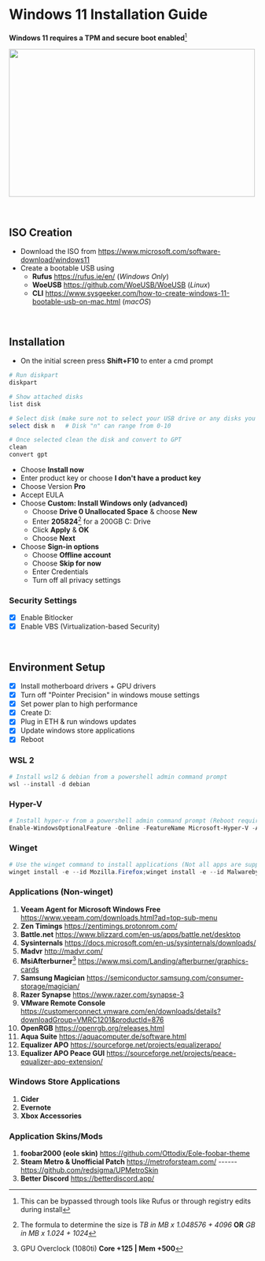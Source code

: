 # **Windows 11 Installation Guide**

**Windows 11 requires a TPM and secure boot enabled**[^1]

<img src="https://i.pcmag.com/imagery/reviews/00xBy0JjVybodfIwWxeGCkZ-1.fit_scale.size_760x427.v1628697239.png" width="500" height="300">


&nbsp;

## **ISO Creation**

* Download the ISO from https://www.microsoft.com/software-download/windows11
* Create a bootable USB using 
  * **Rufus** https://rufus.ie/en/ (*Windows Only*)
  * **WoeUSB** https://github.com/WoeUSB/WoeUSB (*Linux*)
  * **CLI** https://www.sysgeeker.com/how-to-create-windows-11-bootable-usb-on-mac.html (*macOS*)

&nbsp;

## **Installation**
* On the initial screen press **Shift+F10** to enter a cmd prompt
```ps1
# Run diskpart
diskpart

# Show attached disks
list disk

# Select disk (make sure not to select your USB drive or any disks you are using for other data)
select disk n   # Disk "n" can range from 0-10

# Once selected clean the disk and convert to GPT
clean
convert gpt
```

* Choose **Install now**
* Enter product key or choose **I don't have a product key**
* Choose Version **Pro**
* Accept EULA
* Choose **Custom: Install Windows only (advanced)**
  * Choose **Drive 0 Unallocated Space** & choose **New**
  * Enter **205824**[^2] for a 200GB C: Drive
  * Click **Apply** & **OK**
  * Choose **Next**
* Choose **Sign-in options**
  * Choose **Offline account**
  * Choose **Skip for now**
  * Enter Credentials
  * Turn off all privacy settings

### Security Settings
  - [x] Enable Bitlocker
  - [x] Enable VBS (Virtualization-based Security)

&nbsp;

## Environment Setup

- [x] Install motherboard drivers + GPU drivers
- [x] Turn off "Pointer Precision" in windows mouse settings
- [x] Set power plan to high performance
- [x] Create D: 
- [x] Plug in ETH & run windows updates
- [x] Update windows store applications
- [x] Reboot

### WSL 2
```ps1
# Install wsl2 & debian from a powershell admin command prompt
wsl --install -d debian
```

### Hyper-V
```ps1
# Install hyper-v from a powershell admin command prompt (Reboot required)
Enable-WindowsOptionalFeature -Online -FeatureName Microsoft-Hyper-V -All
```

### Winget
```ps1
# Use the winget command to install applications (Not all apps are supported yet)
winget install -e --id Mozilla.Firefox;winget install -e --id Malwarebytes.Malwarebytes;winget install -e --id AMD.RyzenMaster;winget install -e --id CPUID.CPU-Z;winget install -e --id TechPowerUp.GPU-Z;winget install -e --id FinalWire.AIDA64.Extreme;winget install -e --id REALiX.HWiNFO;winget install -e --id Valve.Steam;winget install -e --id ElectronicArts.EADesktop;winget install -e --id Ubisoft.Connect;winget install -e --id Playnite.Playnite;winget install -e --id PrivateInternetAccess.PrivateInternetAccess;winget install -e --id Discord.Discord;winget install -e --id DuongDieuPhap.ImageGlass;winget install -e --id clsid2.mpc-hc;winget install -e --id RevoUninstaller.RevoUninstaller;winget install -e --id WiresharkFoundation.Wireshark;winget install -e --id PeterPawlowski.foobar2000;winget install -e --id 7zip.7zip.Alpha.exe;winget install -e --id Notepad++.Notepad++;winget install -e --id Microsoft.VisualStudioCode;winget install -e --id Microsoft.PowerToys;winget install -e --id WinSCP.WinSCP;winget install -e --id Adobe.Acrobat.Reader.64-bit;winget install -e --id qBittorrent.qBittorrent;winget install -e --id JAMSoftware.TreeSize.Free;winget install -e --id CrystalDewWorld.CrystalDiskMark;winget install -e --id GorillaDevs.GDLauncher
```
### Applications (Non-winget)
1. **Veeam Agent for Microsoft Windows Free** https://www.veeam.com/downloads.html?ad=top-sub-menu
1. **Zen Timings** https://zentimings.protonrom.com/
1. **Battle.net** https://www.blizzard.com/en-us/apps/battle.net/desktop
1. **Sysinternals** https://docs.microsoft.com/en-us/sysinternals/downloads/
1. **Madvr** http://madvr.com/
1. **MsiAfterburner**[^3] https://www.msi.com/Landing/afterburner/graphics-cards 
1. **Samsung Magician** https://semiconductor.samsung.com/consumer-storage/magician/
1. **Razer Synapse** https://www.razer.com/synapse-3
1. **VMware Remote Console** https://customerconnect.vmware.com/en/downloads/details?downloadGroup=VMRC1201&productId=876
1. **OpenRGB** https://openrgb.org/releases.html
1. **Aqua Suite** https://aquacomputer.de/software.html
1. **Equalizer APO** https://sourceforge.net/projects/equalizerapo/
1. **Equalizer APO Peace GUI** https://sourceforge.net/projects/peace-equalizer-apo-extension/

### Windows Store Applications
1. **Cider**
1. **Evernote**
1. **Xbox Accessories**


### Application Skins/Mods
1. **foobar2000 (eole skin)** https://github.com/Ottodix/Eole-foobar-theme
1. **Steam Metro & Unofficial Patch** https://metroforsteam.com/ ------ https://github.com/redsigma/UPMetroSkin 
1. **Better Discord** https://betterdiscord.app/


[^1]: This can be bypassed through tools like Rufus or through registry edits during install
[^2]: The formula to determine the size is *TB in MB x 1.048576 + 4096*  **OR** *GB in MB x 1.024 + 1024*
[^3]: GPU Overclock (1080ti) **Core +125 | Mem +500**
